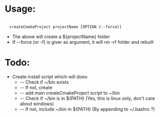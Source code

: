 # Usage: 

``` bash

  createCmakeProject projectName [OPTION (--force)]

```

* The above will create a ${projectName} folder
* If --force (or -f) is giver as argument, it will rm -rf folder and rebuilt



# Todo:
  * Create install script which will does:
    * -- Check if ~/bin exists
    * -- If not, create
    * -- add main createCmakeProject script to ~/bin
    * -- Check if ~/bin is in ${PATH} (Yes, this is linux only, don't care about windows)
    * -- If not, include ~/bin in ${PATH} (By appending to ~/.bashrc ?)